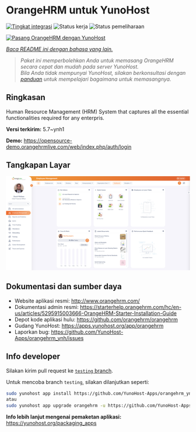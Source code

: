 <!--
N.B.: README ini dibuat secara otomatis oleh <https://github.com/YunoHost/apps/tree/master/tools/readme_generator>
Ini TIDAK boleh diedit dengan tangan.
-->

# OrangeHRM untuk YunoHost

[![Tingkat integrasi](https://apps.yunohost.org/badge/integration/orangehrm)](https://ci-apps.yunohost.org/ci/apps/orangehrm/)
![Status kerja](https://apps.yunohost.org/badge/state/orangehrm)
![Status pemeliharaan](https://apps.yunohost.org/badge/maintained/orangehrm)

[![Pasang OrangeHRM dengan YunoHost](https://install-app.yunohost.org/install-with-yunohost.svg)](https://install-app.yunohost.org/?app=orangehrm)

*[Baca README ini dengan bahasa yang lain.](./ALL_README.md)*

> *Paket ini memperbolehkan Anda untuk memasang OrangeHRM secara cepat dan mudah pada server YunoHost.*  
> *Bila Anda tidak mempunyai YunoHost, silakan berkonsultasi dengan [panduan](https://yunohost.org/install) untuk mempelajari bagaimana untuk memasangnya.*

## Ringkasan

Human Resource Management (HRM) System that captures all the essential functionalities required for any enterpris.


**Versi terkirim:** 5.7~ynh1

**Demo:** <https://opensource-demo.orangehrmlive.com/web/index.php/auth/login>

## Tangkapan Layar

![Tangkapan Layar pada OrangeHRM](./doc/screenshots/Screenshot.png)

## Dokumentasi dan sumber daya

- Website aplikasi resmi: <http://www.orangehrm.com/>
- Dokumentasi admin resmi: <https://starterhelp.orangehrm.com/hc/en-us/articles/5295915003666-OrangeHRM-Starter-Installation-Guide>
- Depot kode aplikasi hulu: <https://github.com/orangehrm/orangehrm>
- Gudang YunoHost: <https://apps.yunohost.org/app/orangehrm>
- Laporkan bug: <https://github.com/YunoHost-Apps/orangehrm_ynh/issues>

## Info developer

Silakan kirim pull request ke [`testing` branch](https://github.com/YunoHost-Apps/orangehrm_ynh/tree/testing).

Untuk mencoba branch `testing`, silakan dilanjutkan seperti:

```bash
sudo yunohost app install https://github.com/YunoHost-Apps/orangehrm_ynh/tree/testing --debug
atau
sudo yunohost app upgrade orangehrm -u https://github.com/YunoHost-Apps/orangehrm_ynh/tree/testing --debug
```

**Info lebih lanjut mengenai pemaketan aplikasi:** <https://yunohost.org/packaging_apps>
